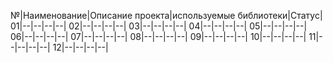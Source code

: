 №|Наименование|Описание проекта|используемые библиотеки|Статус|
01|--|--|--|--|
02|--|--|--|--|
03|--|--|--|--|
04|--|--|--|--|
05|--|--|--|--|
06|--|--|--|--|
07|--|--|--|--|
08|--|--|--|--|
09|--|--|--|--|
10|--|--|--|--|
11|--|--|--|--|
12|--|--|--|--|
